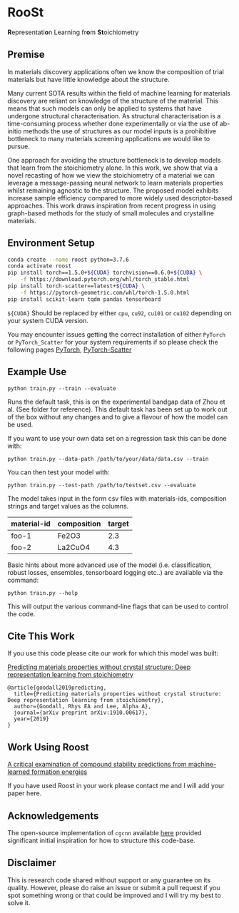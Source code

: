 # RooSt

**R**epresentati**o**n Learning fr**o**m **St**oichiometry

## Premise

In materials discovery applications often we know the composition of trial materials but have little knowledge about the structure.

Many current SOTA results within the field of machine learning for materials discovery are reliant on knowledge of the structure of the material. This means that such models can only be applied to systems that have undergone structural characterisation. As structural characterisation is a time-consuming process whether done experimentally or via the use of ab-initio methods the use of structures as our model inputs is a prohibitive bottleneck to many materials screening applications we would like to pursue.

One approach for avoiding the structure bottleneck is to develop models that learn from the stoichiometry alone. In this work, we show that via a novel recasting of how we view the stoichiometry of a material we can leverage a message-passing neural network to learn materials properties whilst remaining agnostic to the structure. The proposed model exhibits increase sample efficiency compared to more widely used descriptor-based approaches. This work draws inspiration from recent progress in using graph-based methods for the study of small molecules and crystalline materials.

## Environment Setup

```bash
conda create --name roost python=3.7.6
conda activate roost
pip install torch==1.5.0+${CUDA} torchvision==0.6.0+${CUDA} \
    -f https://download.pytorch.org/whl/torch_stable.html
pip install torch-scatter==latest+${CUDA} \
    -f https://pytorch-geometric.com/whl/torch-1.5.0.html
pip install scikit-learn tqdm pandas tensorboard
```

`${CUDA}` Should be replaced by either `cpu`, `cu92`, `cu101` or `cu102` depending on your system CUDA version.

You may encounter issues getting the correct installation of either `PyTorch` or `PyTorch_Scatter` for your system requirements if so please check the following pages [PyTorch](https://pytorch.org/get-started/locally/), [PyTorch-Scatter](https://github.com/rusty1s/pytorch_scatter)

## Example Use

```python train.py --train --evaluate```

Runs the default task, this is on the experimental bandgap data of Zhou et al. (See folder for reference). This default task has been set up to work out of the box without any changes and to give a flavour of how the model can be used. 

If you want to use your own data set on a regression task this can be done with:

```python train.py --data-path /path/to/your/data/data.csv --train```

You can then test your model with:

```python train.py --test-path /path/to/testset.csv --evaluate```

The model takes input in the form csv files with materials-ids, composition strings and target values as the columns.

| material-id |  composition |  target | 
|-------------|--------------|---------| 
| foo-1       | Fe2O3        | 2.3     | 
| foo-2       | La2CuO4      | 4.3     | 

Basic hints about more advanced use of the model (i.e. classification, robust losses, ensembles, tensorboard logging etc..)
are available via the command:

```python train.py --help```

This will output the various command-line flags that can be used to control the code. 


## Cite This Work

If you use this code please cite our work for which this model was built:

[Predicting materials properties without crystal structure: Deep representation learning from stoichiometry](https://arxiv.org/abs/1910.00617)

``` 
@article{goodall2019predicting,
  title={Predicting materials properties without crystal structure: Deep representation learning from stoichiometry},
  author={Goodall, Rhys EA and Lee, Alpha A},
  journal={arXiv preprint arXiv:1910.00617},
  year={2019}
}
```

## Work Using Roost

[A critical examination of compound stability predictions from machine-learned formation energies](https://arxiv.org/abs/2001.10591)

If you have used Roost in your work please contact me and I will add your paper here.

## Acknowledgements

The open-source implementation of `cgcnn` available [here](https://github.com/txie-93/cgcnn) provided significant initial inspiration for how to structure this code-base.

## Disclaimer

This is research code shared without support or any guarantee on its quality. However, please do raise an issue or submit a pull request if you spot something wrong or that could be improved and I will try my best to solve it.
